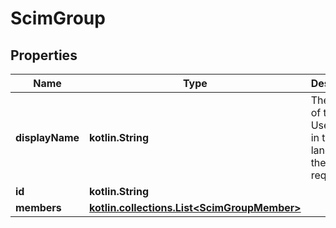 
# ScimGroup

## Properties
Name | Type | Description | Notes
------------ | ------------- | ------------- | -------------
**displayName** | **kotlin.String** | The Name of the Usergroup in the language of the requester | 
**id** | **kotlin.String** |  |  [optional]
**members** | [**kotlin.collections.List&lt;ScimGroupMember&gt;**](ScimGroupMember.md) |  |  [optional]



